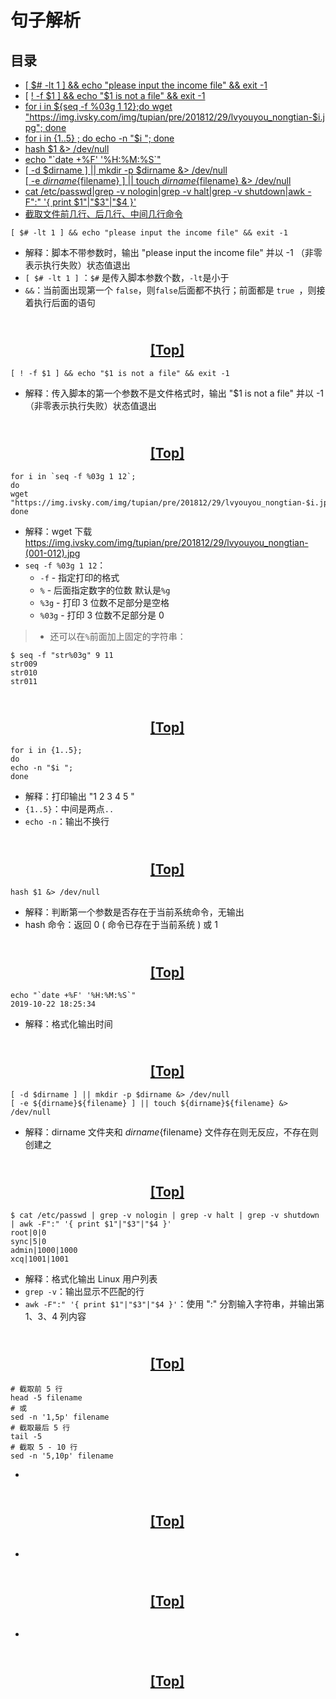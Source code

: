# 句子解析

## 目录
 * [ [ $# -lt 1 ] && echo "please input the income file" && exit -1](#1)
 * [ [ ! -f $1 ] && echo "$1 is not a file" && exit -1](#2)
 * [for i in ${seq -f %03g 1 12};do wget "https://img.ivsky.com/img/tupian/pre/201812/29/lvyouyou_nongtian-$i.jpg"; done](#3)
 * [for i in {1..5} ; do echo -n "$i "; done](#4)
 * [ hash $1 &> /dev/null](#5)
 * [ echo "\`date +%F' '%H:%M:%S\`" ](#6)
 * [ [ -d $dirname ] || mkdir -p $dirname &> /dev/null<br/>
 [ -e ${dirname}${filename} ] || touch ${dirname}${filename} &> /dev/null](#7)
 * [cat /etc/passwd|grep -v nologin|grep -v halt|grep -v shutdown|awk -F":" '{ print $1"|"$3"|"$4 }'](#8)
 * [截取文件前几行、后几行、中间几行命令](#9)
 
 
 <span id = "1"></span>
 ``` shell 
 [ $# -lt 1 ] && echo "please input the income file" && exit -1
 ```

 * 解释：脚本不带参数时，输出 "please input the income file" 并以 -1 （非零表示执行失败）状态值退出
 * `[ $# -lt 1 ]` ：`$#` 是传入脚本参数个数，`-lt`是小于
 * `&&`：当前面出现第一个 `false`，则`false`后面都不执行；前面都是  `true `，则接着执行后面的语句

## &nbsp; &nbsp; &nbsp; &nbsp; &nbsp; &nbsp; &nbsp; &nbsp; &nbsp; &nbsp; &nbsp; &nbsp; &nbsp; &nbsp; &nbsp; &nbsp; &nbsp; &nbsp; &nbsp; &nbsp; &nbsp; &nbsp; &nbsp; &nbsp; &nbsp; &nbsp; &nbsp; &nbsp; &nbsp; &nbsp; &nbsp; &nbsp; &nbsp; &nbsp; &nbsp; &nbsp; &nbsp; &nbsp; &nbsp; &nbsp; &nbsp; &nbsp; &nbsp; &nbsp; &nbsp; &nbsp; &nbsp; &nbsp; &nbsp; &nbsp; &nbsp; &nbsp; &nbsp; &nbsp; &nbsp; &nbsp; &nbsp; &nbsp; &nbsp; &nbsp; &nbsp; &nbsp; &nbsp; &nbsp; &nbsp; &nbsp; &nbsp; &nbsp; &nbsp; &nbsp; &nbsp; &nbsp; &nbsp; &nbsp;[[Top]](#目录)

  <span id = "2"></span>
 ``` shell
 [ ! -f $1 ] && echo "$1 is not a file" && exit -1
```
 * 解释：传入脚本的第一个参数不是文件格式时，输出 "$1 is not a file" 并以 -1 （非零表示执行失败）状态值退出
 
## &nbsp; &nbsp; &nbsp; &nbsp; &nbsp; &nbsp; &nbsp; &nbsp; &nbsp; &nbsp; &nbsp; &nbsp; &nbsp; &nbsp; &nbsp; &nbsp; &nbsp; &nbsp; &nbsp; &nbsp; &nbsp; &nbsp; &nbsp; &nbsp; &nbsp; &nbsp; &nbsp; &nbsp; &nbsp; &nbsp; &nbsp; &nbsp; &nbsp; &nbsp; &nbsp; &nbsp; &nbsp; &nbsp; &nbsp; &nbsp; &nbsp; &nbsp; &nbsp; &nbsp; &nbsp; &nbsp; &nbsp; &nbsp; &nbsp; &nbsp; &nbsp; &nbsp; &nbsp; &nbsp; &nbsp; &nbsp; &nbsp; &nbsp; &nbsp; &nbsp; &nbsp; &nbsp; &nbsp; &nbsp; &nbsp; &nbsp; &nbsp; &nbsp; &nbsp; &nbsp; &nbsp; &nbsp; &nbsp; &nbsp;[[Top]](#目录)
 
  <span id = "3"></span>
 ``` shell
 for i in `seq -f %03g 1 12`;
 do 
 wget "https://img.ivsky.com/img/tupian/pre/201812/29/lvyouyou_nongtian-$i.jpg"; 
 done
 ```
 
* 解释：wget 下载 https://img.ivsky.com/img/tupian/pre/201812/29/lvyouyou_nongtian-(001-012).jpg
* `seq -f %03g 1 12`：
  * `-f` -  指定打印的格式
  * `%` -  后面指定数字的位数 默认是`%g`
  * `%3g` - 打印 3 位数不足部分是空格
  * `%03g` - 打印 3 位数不足部分是 0
> * 还可以在`%`前面加上固定的字符串：
``` shell
$ seq -f "str%03g" 9 11
str009
str010
str011
```
## &nbsp; &nbsp; &nbsp; &nbsp; &nbsp; &nbsp; &nbsp; &nbsp; &nbsp; &nbsp; &nbsp; &nbsp; &nbsp; &nbsp; &nbsp; &nbsp; &nbsp; &nbsp; &nbsp; &nbsp; &nbsp; &nbsp; &nbsp; &nbsp; &nbsp; &nbsp; &nbsp; &nbsp; &nbsp; &nbsp; &nbsp; &nbsp; &nbsp; &nbsp; &nbsp; &nbsp; &nbsp; &nbsp; &nbsp; &nbsp; &nbsp; &nbsp; &nbsp; &nbsp; &nbsp; &nbsp; &nbsp; &nbsp; &nbsp; &nbsp; &nbsp; &nbsp; &nbsp; &nbsp; &nbsp; &nbsp; &nbsp; &nbsp; &nbsp; &nbsp; &nbsp; &nbsp; &nbsp; &nbsp; &nbsp; &nbsp; &nbsp; &nbsp; &nbsp; &nbsp; &nbsp; &nbsp; &nbsp; &nbsp;[[Top]](#目录)

 <span id = "4"></span>
``` shell
for i in {1..5}; 
do 
echo -n "$i "; 
done
```
* 解释：打印输出 "1 2 3 4 5 "
* `{1..5}`：中间是两点`..`
* `echo -n`：输出不换行

## &nbsp; &nbsp; &nbsp; &nbsp; &nbsp; &nbsp; &nbsp; &nbsp; &nbsp; &nbsp; &nbsp; &nbsp; &nbsp; &nbsp; &nbsp; &nbsp; &nbsp; &nbsp; &nbsp; &nbsp; &nbsp; &nbsp; &nbsp; &nbsp; &nbsp; &nbsp; &nbsp; &nbsp; &nbsp; &nbsp; &nbsp; &nbsp; &nbsp; &nbsp; &nbsp; &nbsp; &nbsp; &nbsp; &nbsp; &nbsp; &nbsp; &nbsp; &nbsp; &nbsp; &nbsp; &nbsp; &nbsp; &nbsp; &nbsp; &nbsp; &nbsp; &nbsp; &nbsp; &nbsp; &nbsp; &nbsp; &nbsp; &nbsp; &nbsp; &nbsp; &nbsp; &nbsp; &nbsp; &nbsp; &nbsp; &nbsp; &nbsp; &nbsp; &nbsp; &nbsp; &nbsp; &nbsp; &nbsp; &nbsp;[[Top]](#目录)

<span id = "5"></span>
 
 ```
 hash $1 &> /dev/null
 ```
 
 * 解释：判断第一个参数是否存在于当前系统命令，无输出
 * hash 命令：返回 0 ( 命令已存在于当前系统 ) 或 1
 
## &nbsp; &nbsp; &nbsp; &nbsp; &nbsp; &nbsp; &nbsp; &nbsp; &nbsp; &nbsp; &nbsp; &nbsp; &nbsp; &nbsp; &nbsp; &nbsp; &nbsp; &nbsp; &nbsp; &nbsp; &nbsp; &nbsp; &nbsp; &nbsp; &nbsp; &nbsp; &nbsp; &nbsp; &nbsp; &nbsp; &nbsp; &nbsp; &nbsp; &nbsp; &nbsp; &nbsp; &nbsp; &nbsp; &nbsp; &nbsp; &nbsp; &nbsp; &nbsp; &nbsp; &nbsp; &nbsp; &nbsp; &nbsp; &nbsp; &nbsp; &nbsp; &nbsp; &nbsp; &nbsp; &nbsp; &nbsp; &nbsp; &nbsp; &nbsp; &nbsp; &nbsp; &nbsp; &nbsp; &nbsp; &nbsp; &nbsp; &nbsp; &nbsp; &nbsp; &nbsp; &nbsp; &nbsp; &nbsp; &nbsp;[[Top]](#目录)

<span id = "6"></span>
  
 ```
 echo "`date +%F' '%H:%M:%S`"
 2019-10-22 18:25:34
 ```
 
 * 解释：格式化输出时间
 
## &nbsp; &nbsp; &nbsp; &nbsp; &nbsp; &nbsp; &nbsp; &nbsp; &nbsp; &nbsp; &nbsp; &nbsp; &nbsp; &nbsp; &nbsp; &nbsp; &nbsp; &nbsp; &nbsp; &nbsp; &nbsp; &nbsp; &nbsp; &nbsp; &nbsp; &nbsp; &nbsp; &nbsp; &nbsp; &nbsp; &nbsp; &nbsp; &nbsp; &nbsp; &nbsp; &nbsp; &nbsp; &nbsp; &nbsp; &nbsp; &nbsp; &nbsp; &nbsp; &nbsp; &nbsp; &nbsp; &nbsp; &nbsp; &nbsp; &nbsp; &nbsp; &nbsp; &nbsp; &nbsp; &nbsp; &nbsp; &nbsp; &nbsp; &nbsp; &nbsp; &nbsp; &nbsp; &nbsp; &nbsp; &nbsp; &nbsp; &nbsp; &nbsp; &nbsp; &nbsp; &nbsp; &nbsp; &nbsp; &nbsp;[[Top]](#目录)

<span id = "7"></span>
  
 ```
 [ -d $dirname ] || mkdir -p $dirname &> /dev/null
 [ -e ${dirname}${filename} ] || touch ${dirname}${filename} &> /dev/null 
 ```
 
 * 解释：dirname 文件夹和 ${dirname}${filename} 文件存在则无反应，不存在则创建之
 
 
## &nbsp; &nbsp; &nbsp; &nbsp; &nbsp; &nbsp; &nbsp; &nbsp; &nbsp; &nbsp; &nbsp; &nbsp; &nbsp; &nbsp; &nbsp; &nbsp; &nbsp; &nbsp; &nbsp; &nbsp; &nbsp; &nbsp; &nbsp; &nbsp; &nbsp; &nbsp; &nbsp; &nbsp; &nbsp; &nbsp; &nbsp; &nbsp; &nbsp; &nbsp; &nbsp; &nbsp; &nbsp; &nbsp; &nbsp; &nbsp; &nbsp; &nbsp; &nbsp; &nbsp; &nbsp; &nbsp; &nbsp; &nbsp; &nbsp; &nbsp; &nbsp; &nbsp; &nbsp; &nbsp; &nbsp; &nbsp; &nbsp; &nbsp; &nbsp; &nbsp; &nbsp; &nbsp; &nbsp; &nbsp; &nbsp; &nbsp; &nbsp; &nbsp; &nbsp; &nbsp; &nbsp; &nbsp; &nbsp; &nbsp;[[Top]](#目录)

<span id = "8"></span>
  
 ``` shell
$ cat /etc/passwd | grep -v nologin | grep -v halt | grep -v shutdown | awk -F":" '{ print $1"|"$3"|"$4 }'
root|0|0
sync|5|0
admin|1000|1000
xcq|1001|1001
 ```
 * 解释：格式化输出 Linux 用户列表
 * `grep -v`：输出显示不匹配的行
 * `awk -F":" '{ print $1"|"$3"|"$4 }'`：使用 ":" 分割输入字符串，并输出第 1、3、4 列内容
 
## &nbsp; &nbsp; &nbsp; &nbsp; &nbsp; &nbsp; &nbsp; &nbsp; &nbsp; &nbsp; &nbsp; &nbsp; &nbsp; &nbsp; &nbsp; &nbsp; &nbsp; &nbsp; &nbsp; &nbsp; &nbsp; &nbsp; &nbsp; &nbsp; &nbsp; &nbsp; &nbsp; &nbsp; &nbsp; &nbsp; &nbsp; &nbsp; &nbsp; &nbsp; &nbsp; &nbsp; &nbsp; &nbsp; &nbsp; &nbsp; &nbsp; &nbsp; &nbsp; &nbsp; &nbsp; &nbsp; &nbsp; &nbsp; &nbsp; &nbsp; &nbsp; &nbsp; &nbsp; &nbsp; &nbsp; &nbsp; &nbsp; &nbsp; &nbsp; &nbsp; &nbsp; &nbsp; &nbsp; &nbsp; &nbsp; &nbsp; &nbsp; &nbsp; &nbsp; &nbsp; &nbsp; &nbsp; &nbsp; &nbsp;[[Top]](#目录)

<span id = "9"></span>
  
 ```
 # 截取前 5 行
 head -5 filename
 # 或
 sed -n '1,5p' filename
# 截取最后 5 行
tail -5 
# 截取 5 - 10 行
sed -n '5,10p' filename

 ```
 
 *
 
## &nbsp; &nbsp; &nbsp; &nbsp; &nbsp; &nbsp; &nbsp; &nbsp; &nbsp; &nbsp; &nbsp; &nbsp; &nbsp; &nbsp; &nbsp; &nbsp; &nbsp; &nbsp; &nbsp; &nbsp; &nbsp; &nbsp; &nbsp; &nbsp; &nbsp; &nbsp; &nbsp; &nbsp; &nbsp; &nbsp; &nbsp; &nbsp; &nbsp; &nbsp; &nbsp; &nbsp; &nbsp; &nbsp; &nbsp; &nbsp; &nbsp; &nbsp; &nbsp; &nbsp; &nbsp; &nbsp; &nbsp; &nbsp; &nbsp; &nbsp; &nbsp; &nbsp; &nbsp; &nbsp; &nbsp; &nbsp; &nbsp; &nbsp; &nbsp; &nbsp; &nbsp; &nbsp; &nbsp; &nbsp; &nbsp; &nbsp; &nbsp; &nbsp; &nbsp; &nbsp; &nbsp; &nbsp; &nbsp; &nbsp;[[Top]](#目录)

<span id = ""></span>
  
 ```
 
 ```
 
 *
 
## &nbsp; &nbsp; &nbsp; &nbsp; &nbsp; &nbsp; &nbsp; &nbsp; &nbsp; &nbsp; &nbsp; &nbsp; &nbsp; &nbsp; &nbsp; &nbsp; &nbsp; &nbsp; &nbsp; &nbsp; &nbsp; &nbsp; &nbsp; &nbsp; &nbsp; &nbsp; &nbsp; &nbsp; &nbsp; &nbsp; &nbsp; &nbsp; &nbsp; &nbsp; &nbsp; &nbsp; &nbsp; &nbsp; &nbsp; &nbsp; &nbsp; &nbsp; &nbsp; &nbsp; &nbsp; &nbsp; &nbsp; &nbsp; &nbsp; &nbsp; &nbsp; &nbsp; &nbsp; &nbsp; &nbsp; &nbsp; &nbsp; &nbsp; &nbsp; &nbsp; &nbsp; &nbsp; &nbsp; &nbsp; &nbsp; &nbsp; &nbsp; &nbsp; &nbsp; &nbsp; &nbsp; &nbsp; &nbsp; &nbsp;[[Top]](#目录)

<span id = ""></span>
  
 ```
 
 ```
 
 *
 
## &nbsp; &nbsp; &nbsp; &nbsp; &nbsp; &nbsp; &nbsp; &nbsp; &nbsp; &nbsp; &nbsp; &nbsp; &nbsp; &nbsp; &nbsp; &nbsp; &nbsp; &nbsp; &nbsp; &nbsp; &nbsp; &nbsp; &nbsp; &nbsp; &nbsp; &nbsp; &nbsp; &nbsp; &nbsp; &nbsp; &nbsp; &nbsp; &nbsp; &nbsp; &nbsp; &nbsp; &nbsp; &nbsp; &nbsp; &nbsp; &nbsp; &nbsp; &nbsp; &nbsp; &nbsp; &nbsp; &nbsp; &nbsp; &nbsp; &nbsp; &nbsp; &nbsp; &nbsp; &nbsp; &nbsp; &nbsp; &nbsp; &nbsp; &nbsp; &nbsp; &nbsp; &nbsp; &nbsp; &nbsp; &nbsp; &nbsp; &nbsp; &nbsp; &nbsp; &nbsp; &nbsp; &nbsp; &nbsp; &nbsp;[[Top]](#目录)

